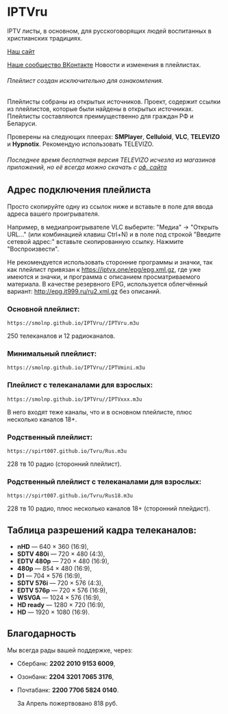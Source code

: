 # IPTVru
IPTV листы, в основном, для русскоговорящих людей воспитанных в христианских традициях.

[Наш сайт](https://smolnp.github.io/IPTVru//index.html)

[Наше сообщество ВКонтакте](https://vk.com/iptvru250) Новости и изменения в плейлистах.

###### Плейлист создан исключительно для ознакомления.
Плейлисты собраны из открытых источников. Проект, содержит ссылки из плейлистов, которые были найдены в открытых источниках. Плейлисты составляются преимущественно для граждан РФ и Беларуси.

Проверены на следующих плеерах: **SMPlayer**, **Celluloid**, **VLC**, **TELEVIZO** и **Hypnotix**. Рекомендую использовать TELEVIZO.
###### Последнее время бесплатная версия TELEVIZO исчезла из магазинов приложений, но её всегда можно скачать с [оф. сайта](https://televizo.net/)

## Адрес подключения плейлиста
Просто скопируйте одну из ссылок ниже и вставьте в поле для ввода адреса вашего проигрывателя.

Например, в медиапроигрывателе VLC выберите: "Медиа" -> "Открыть URL..." (или комбинацией клавиш Ctrl+N) и в поле под строкой "Введите сетевой адрес:" вставьте скопированную ссылку. Нажмите "Воспроизвести".

Не рекомендуется использовать сторонние программы и значки, так как плейлист привязан к https://iptvx.one/epg/epg.xml.gz, где уже имеются и значки, и программа с описанием просматриваемого материала. В качестве резервного EPG, используется облегчённый вариант: http://epg.it999.ru/ru2.xml.gz без описаний.

### Основной плейлист:
```
https://smolnp.github.io/IPTVru//IPTVru.m3u
```
250 телеканалов и 12 радиоканалов.

### Минимальный плейлист: 
```
https://smolnp.github.io/IPTVru//IPTVmini.m3u
```


### Плейлист с телеканалами для взрослых: 
```
https://smolnp.github.io/IPTVru//IPTVххх.m3u
```
В него входят теже каналы, что и в основном плейлисте, плюс несколько каналов 18+.

### Родственный плейлист:
```
https://spirt007.github.io/Tvru/Rus.m3u
```
228 тв 10 радио (сторонний плейлист).

### Родственный плейлист с телеканалами для взрослых:
```
https://spirt007.github.io/Tvru/Rus18.m3u
```
228 тв 10 радио, плюс несколько каналов 18+ (сторонний плейдист).

## Таблица разрешений кадра телеканалов:
* **nHD** — 640 × 360 (16:9),
* **SDTV 480i** — 720 × 480 (4:3),
* **EDTV 480p** — 720 × 480 (16:9),
* **480p** — 854 × 480 (16:9),
* **D1** — 704 × 576 (16:9),
* **SDTV 576i** — 720 × 576 (4:3),
* **EDTV 576p** — 720 × 576 (16:9),
* **WSVGA** — 1024 × 576 (16:9),
* **HD ready** — 1280 × 720 (16:9),
* **HD** — 1920 × 1080 (16:9).

## Благодарность
Мы всегда рады вашей поддержке, через:
* Сбербанк: **2202 2010 9153 6009**,
* Озонбанк: **2204 3201 7065 3176**,
* Почтабанк: **2200 7706 5824 0140**.

  За Апрель пожертвовано 818 руб.
